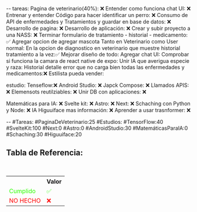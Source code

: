 --
tareas:
Pagina de veterinario(40%): ❌
Entender como funciona chat UI: ❌
Entrenar y entender Código para hacer identificar un perro:  ❌
Consumo de API de enfermedades y  Tratamientos y guardar en base de datos: ❌
Desarrollo de pagina: ❌
Desarrollo de aplicación: ❌
Crear y subir proyecto a una NASS: ❌
Terminar formulario de tratamiento - historial - medicamento: ✅
Agregar opcion de agregar mascota Tanto en Veterinario como User normal:
En la opcion de diagnostico en veterinario que muestre historial tratamiento a la vez:✅
Mejorar diseño de todo:
Agregar chat UI:
Comprobar si funciona la camara de react native de expo:
Unir IA que averigua especie y raza:
Historial detalle error que no carga bien todas las enfermedades y medicamentos:❌
Estilista pueda vender:

estudio:
Tenseflow:❌
Android Studio: ❌
Japck Compose: ❌
Llamados APIS: ❌
Elemensots reutilziables: ❌
Unir DB con aplicaciones: ❌

Matemáticas para IA: ❌
Svelte kit: ❌
Astro: ❌
Next: ❌
Schaching con Python y Node: ❌
IA Higuuiface mas información: ❌
Aprender a usar trasnformer: ❌

--
\#Tareas:
\#PaginaDeVeterinario:25
\#Estudios:
\#TensorFlow:40
\#SvelteKit:100
\#Next:0
\#Astro:0
\#AndroidStudio:30
\#MatemáticasParaIA:0
\#Schaching:30
\#Higuuiface:20

<div  class="bc-diario">
<h2> Tabla de Referencia:</h2>
<table class="table-diario">
  <tr class="tr-diario">
    <th class="th-diario"></th>
    <th class="th-diario">Valor</th>
  </tr>
  <tr class="tr-diario">
    <td class="td-diario" style="color:2bff00">Cumplido</td>
    <td class="td-diario" style="color:2bff00">✅</td>
  </tr>
  <tr class="tr-diario">
    <td class="td-diario" style="color:red">NO HECHO</td>
    <td class="td-diario" style="color:red">❌</td>
  </tr>
</table>
